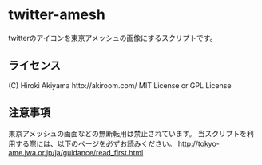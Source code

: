 twitter-amesh
=============
twitterのアイコンを東京アメッシュの画像にするスクリプトです。

ライセンス
----------
(C) Hiroki Akiyama htto://akiroom.com/
MIT License or GPL License

注意事項
--------
東京アメッシュの画面などの無断転用は禁止されています。
当スクリプトを利用する際には、以下のページを必ずお読みください。
http://tokyo-ame.jwa.or.jp/ja/guidance/read_first.html
